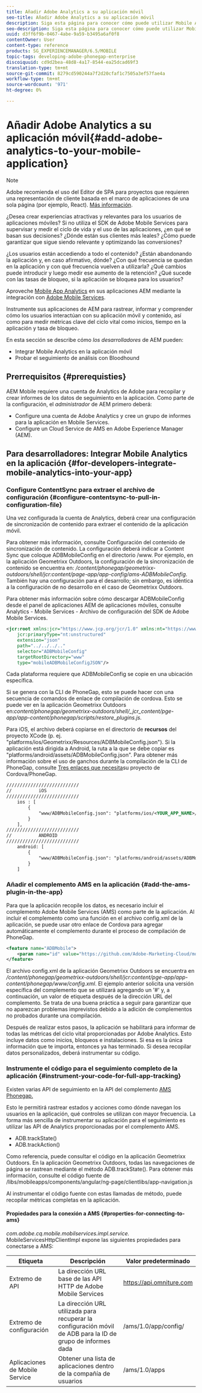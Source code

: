 ```yaml
---
title: Añadir Adobe Analytics a su aplicación móvil
seo-title: Añadir Adobe Analytics a su aplicación móvil
description: Siga esta página para conocer cómo puede utilizar Mobile App Analytics en sus aplicaciones AEM mediante la integración con Adobe Mobile Services.
seo-description: Siga esta página para conocer cómo puede utilizar Mobile App Analytics en sus aplicaciones AEM mediante la integración con Adobe Mobile Services.
uuid: d3ff6f9b-0467-4abe-9a59-b3495a6af0f8
contentOwner: User
content-type: reference
products: SG_EXPERIENCEMANAGER/6.5/MOBILE
topic-tags: developing-adobe-phonegap-enterprise
discoiquuid: cd9d2bea-48d8-4a17-8544-ea25dcad69f3
translation-type: tm+mt
source-git-commit: 8279cd590244a7f2d20cfaf1c7505a3ef57fae4a
workflow-type: tm+mt
source-wordcount: '971'
ht-degree: 0%

---
```



# Añadir Adobe Analytics a su aplicación móvil{#add-adobe-analytics-to-your-mobile-application}

>[!NOTE]
>
>Adobe recomienda el uso del Editor de SPA para proyectos que requieren una representación de cliente basada en el marco de aplicaciones de una sola página (por ejemplo, React). [Más información](/help/sites-developing/spa-overview.md).

¿Desea crear experiencias atractivas y relevantes para los usuarios de aplicaciones móviles? Si no utiliza el SDK de Adobe Mobile Services para supervisar y medir el ciclo de vida y el uso de las aplicaciones, ¿en qué se basan sus decisiones? ¿Dónde están sus clientes más leales? ¿Cómo puede garantizar que sigue siendo relevante y optimizando las conversiones?

¿Los usuarios están accediendo a todo el contenido? ¿Están abandonando la aplicación y, en caso afirmativo, dónde? ¿Con qué frecuencia se quedan en la aplicación y con qué frecuencia vuelven a utilizarla? ¿Qué cambios puede introducir y luego medir ese aumento de la retención? ¿Qué sucede con las tasas de bloqueo, si la aplicación se bloquea para los usuarios?

Aproveche [Mobile App Analytics](https://www.adobe.com/ca/solutions/digital-analytics/mobile-web-apps-analytics.html) en sus aplicaciones AEM mediante la integración con [Adobe Mobile Services](https://www.adobe.com/marketing-cloud/mobile-marketing.html).

Instrumente sus aplicaciones de AEM para rastrear, informar y comprender cómo los usuarios interactúan con su aplicación móvil y contenido, así como para medir métricas clave del ciclo vital como inicios, tiempo en la aplicación y tasa de bloqueo.

En esta sección se describe cómo *los desarrolladores* de AEM pueden:

* Integrar Mobile Analytics en la aplicación móvil
* Probar el seguimiento de análisis con Bloodhound

## Prerrequisitos {#prerequisties}

AEM Mobile requiere una cuenta de Analytics de Adobe para recopilar y crear informes de los datos de seguimiento en la aplicación. Como parte de la configuración, el *administrador* de AEM primero deberá:

* Configure una cuenta de Adobe Analytics y cree un grupo de informes para la aplicación en Mobile Services.
* Configure un Cloud Service de AMS en Adobe Experience Manager (AEM).

## Para desarrolladores: Integrar Mobile Analytics en la aplicación {#for-developers-integrate-mobile-analytics-into-your-app}

### Configure ContentSync para extraer el archivo de configuración {#configure-contentsync-to-pull-in-configuration-file}

Una vez configurada la cuenta de Analytics, deberá crear una configuración de sincronización de contenido para extraer el contenido de la aplicación móvil.

Para obtener más información, consulte Configuración del contenido de sincronización de contenido. La configuración deberá indicar a Content Sync que coloque ADBMobileConfig en el directorio /www. Por ejemplo, en la aplicación Geometrixx Outdoors, la configuración de la sincronización de contenido se encuentra en: */content/phonegap/geometrixx-outdoors/shell/jcr:content/page-app/app-config/ams-ADBMobileConfig*. También hay una configuración para el desarrollo; sin embargo, es idéntica a la configuración de no desarrollo en el caso de Geometrixx Outdoors.

Para obtener más información sobre cómo descargar ADBMobileConfig desde el panel de aplicaciones AEM de aplicaciones móviles, consulte Analytics - Mobile Services - Archivo de configuración del SDK de Adobe Mobile Services.

```xml
<jcr:root xmlns:jcr="https://www.jcp.org/jcr/1.0" xmlns:nt="https://www.jcp.org/jcr/nt/1.0"
    jcr:primaryType="nt:unstructured"
    extension="json"
    path="../../../.."
    selector="ADBMobileConfig"
    targetRootDirectory="www"
    type="mobileADBMobileConfigJSON"/>
```

Cada plataforma requiere que ADBMobileConfig se copie en una ubicación específica.

Si se genera con la CLI de PhoneGap, esto se puede hacer con una secuencia de comandos de enlace de compilación de cordova. Esto se puede ver en la aplicación Geometrixx Outdoors en:*content/phonegap/geometrixx-outdoors/shell/_jcr_content/pge-app/app-content/phonegap/scripts/restore_plugins.js.*

Para iOS, el archivo deberá copiarse en el directorio de **recursos** del proyecto XCode (p. ej. &quot;platforms/ios/Geometrixx/Resources/ADBMobileConfig.json&quot;). Si la aplicación está dirigida a Android, la ruta a la que se debe copiar es &quot;platforms/android/assets/ADBMobileConfig.json&quot;. Para obtener más información sobre el uso de ganchos durante la compilación de la CLI de PhoneGap, consulte [Tres enlaces que necesita](https://devgirl.org/2013/11/12/three-hooks-your-cordovaphonegap-project-needs/)su proyecto de Cordova/PhoneGap.

```xml
///////////////////////////
//          iOS
///////////////////////////
    ios : [
        {
            "www/ADBMobileConfig.json": "platforms/ios/<YOUR_APP_NAME>/Resources/ADBMobileConfig.json"
        }
    ],
///////////////////////////
//          ANDROID
///////////////////////////
    android: [
        {
            "www/ADBMobileConfig.json": "platforms/android/assets/ADBMobileConfig.json"
        }
    ]
```

### Añadir el complemento AMS en la aplicación {#add-the-ams-plugin-in-the-app}

Para que la aplicación recopile los datos, es necesario incluir el complemento Adobe Mobile Services (AMS) como parte de la aplicación. Al incluir el complemento como una función en el archivo config.xml de la aplicación, se puede usar otro enlace de Cordova para agregar automáticamente el complemento durante el proceso de compilación de PhoneGap.

```xml
<feature name="ADBMobile">
    <param name="id" value="https://github.com/Adobe-Marketing-Cloud/mobile-services#0482f9cedf90c98a8d4b07219ece1933b2e46a60"/>
</feature>
```

El archivo config.xml de la aplicación Geometrixx Outdoors se encuentra en */content/phonegap/geometrixx-outdoors/shell/jcr:content/pge-app/app-content/phonegap/www/config.xml*. El ejemplo anterior solicita una versión específica del complemento que se utilizará agregando un &#39;#&#39; y, a continuación, un valor de etiqueta después de la dirección URL del complemento. Se trata de una buena práctica a seguir para garantizar que no aparezcan problemas imprevistos debido a la adición de complementos no probados durante una compilación.

Después de realizar estos pasos, la aplicación se habilitará para informar de todas las métricas del ciclo vital proporcionadas por Adobe Analytics. Esto incluye datos como inicios, bloqueos e instalaciones. Si esa es la única información que te importa, entonces ya has terminado. Si desea recopilar datos personalizados, deberá instrumentar su código.

### Instrumente el código para el seguimiento completo de la aplicación {#instrument-your-code-for-full-app-tracking}

Existen varias API de seguimiento en la API del complemento [AMS Phonegap.](https://docs.adobe.com/content/help/en/mobile-services/ios/phonegap-ios/phonegap-methods.html)

Esto le permitirá rastrear estados y acciones como dónde navegan los usuarios en la aplicación, qué controles se utilizan con mayor frecuencia. La forma más sencilla de instrumentar su aplicación para el seguimiento es utilizar las API de Analytics proporcionadas por el complemento AMS.

* ADB.trackState()
* ADB.trackAction()

Como referencia, puede consultar el código en la aplicación Geometrixx Outdoors. En la aplicación Geometrixx Outdoors, todas las navegaciones de página se rastrean mediante el método ADB.trackState(). Para obtener más información, consulte el código fuente de /libs/mobileapps/components/angular/ng-page/clientlibs/app-navigation.js

Al instrumentar el código fuente con estas llamadas de método, puede recopilar métricas completas en la aplicación.

#### Propiedades para la conexión a AMS {#properties-for-connecting-to-ams}

*com.adobe.cq.mobile.mobilservices.impl.service.* MobileServicesHttpClientImpl expone las siguientes propiedades para conectarse a AMS:

| **Etiqueta** | **Descripción** | **Valor predeterminado** |
|---|---|---|
| Extremo de API | La dirección URL base de las API HTTP de Adobe Mobile Services | https://api.omniture.com |
| Extremo de configuración | La dirección URL utilizada para recuperar la configuración móvil de ADB para la ID de grupo de informes dada | /ams/1.0/app/config/ |
| Aplicaciones de Mobile Service | Obtener una lista de aplicaciones dentro de la compañía de usuarios | /ams/1.0/apps |


